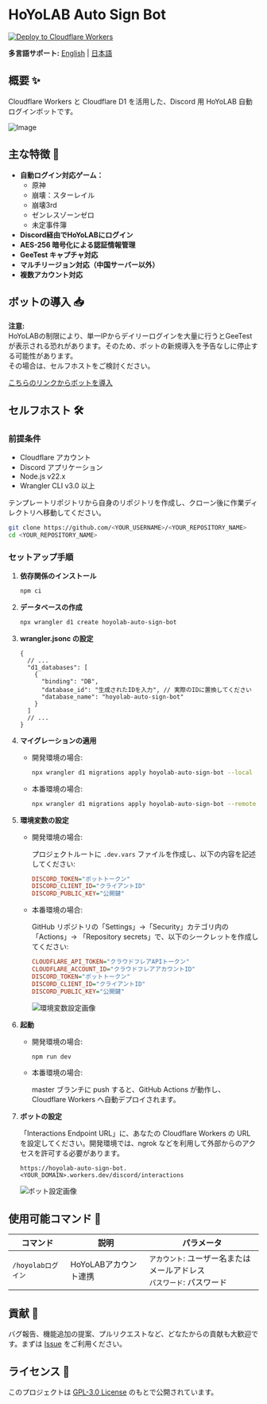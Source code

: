 # HoYoLAB Auto Sign Bot

[![Deploy to Cloudflare Workers](https://deploy.workers.cloudflare.com/button)](https://deploy.workers.cloudflare.com/?url=https://github.com/Lqm1/hoyolab-auto-sign-bot)

**多言語サポート:** [English](README.md) | [日本語](README_JA.md)

## 概要 ✨

Cloudflare Workers と Cloudflare D1 を活用した、Discord 用 HoYoLAB 自動ログインボットです。

![Image](https://github.com/user-attachments/assets/6de80b1b-6c3a-4b84-beab-9a0783704192)

## 主な特徴 🚀

- **自動ログイン対応ゲーム：**
  - 原神
  - 崩壊：スターレイル
  - 崩壊3rd
  - ゼンレスゾーンゼロ
  - 未定事件簿
- **Discord経由でHoYoLABにログイン**
- **AES-256 暗号化による認証情報管理**
- **GeeTest キャプチャ対応**
- **マルチリージョン対応（中国サーバー以外）**
- **複数アカウント対応**

## ボットの導入 📥

**注意:**  
HoYoLABの制限により、単一IPからデイリーログインを大量に行うとGeeTestが表示される恐れがあります。そのため、ボットの新規導入を予告なしに停止する可能性があります。  
その場合は、セルフホストをご検討ください。

[こちらのリンクからボットを導入](https://discord.com/oauth2/authorize?client_id=1346129900741984307)

## セルフホスト 🛠️

### 前提条件

- Cloudflare アカウント
- Discord アプリケーション
- Node.js v22.x
- Wrangler CLI v3.0 以上

テンプレートリポジトリから自身のリポジトリを作成し、クローン後に作業ディレクトリへ移動してください。

```bash
git clone https://github.com/<YOUR_USERNAME>/<YOUR_REPOSITORY_NAME>
cd <YOUR_REPOSITORY_NAME>
```

### セットアップ手順

1. **依存関係のインストール**

   ```bash
   npm ci
   ```

2. **データベースの作成**

   ```bash
   npx wrangler d1 create hoyolab-auto-sign-bot
   ```

3. **wrangler.jsonc の設定**

   ```jsonc
   {
     // ...
     "d1_databases": [
       {
         "binding": "DB",
         "database_id": "生成されたIDを入力", // 実際のIDに置換してください
         "database_name": "hoyolab-auto-sign-bot"
       }
     ]
     // ...
   }
   ```

4. **マイグレーションの適用**

   - 開発環境の場合:
     ```bash
     npx wrangler d1 migrations apply hoyolab-auto-sign-bot --local
     ```
   - 本番環境の場合:
     ```bash
     npx wrangler d1 migrations apply hoyolab-auto-sign-bot --remote
     ```

5. **環境変数の設定**

   - 開発環境の場合:

     プロジェクトルートに `.dev.vars` ファイルを作成し、以下の内容を記述してください:

     ```ini
     DISCORD_TOKEN="ボットトークン"
     DISCORD_CLIENT_ID="クライアントID"
     DISCORD_PUBLIC_KEY="公開鍵"
     ```

   - 本番環境の場合:

     GitHub リポジトリの「Settings」→「Security」カテゴリ内の「Actions」→  「Repository secrets」で、以下のシークレットを作成してください:

     ```ini
     CLOUDFLARE_API_TOKEN="クラウドフレアAPIトークン"
     CLOUDFLARE_ACCOUNT_ID="クラウドフレアアカウントID"
     DISCORD_TOKEN="ボットトークン"
     DISCORD_CLIENT_ID="クライアントID"
     DISCORD_PUBLIC_KEY="公開鍵"
     ```

     ![環境変数設定画像](https://github.com/user-attachments/assets/e12b72c8-48d1-4107-b8ea-e164b8ddd8a2)

7. **起動**

   - 開発環境の場合:
     ```bash
     npm run dev
     ```

   - 本番環境の場合:

     master ブランチに push すると、GitHub Actions が動作し、Cloudflare Workers へ自動デプロイされます。

9. **ボットの設定**

   「Interactions Endpoint URL」に、あなたの Cloudflare Workers の URL を設定してください。開発環境では、ngrok などを利用して外部からのアクセスを許可する必要があります。

   ```
   https://hoyolab-auto-sign-bot.<YOUR_DOMAIN>.workers.dev/discord/interactions
   ```

   ![ボット設定画像](https://github.com/user-attachments/assets/655ae2cb-6311-4a6b-9939-dd4f53aae011)

## 使用可能コマンド 🤖

| コマンド             | 説明                   | パラメータ                                                    |
|----------------------|------------------------|---------------------------------------------------------------|
| `/hoyolabログイン`   | HoYoLABアカウント連携  | `アカウント`: ユーザー名またはメールアドレス<br>`パスワード`: パスワード     |

## 貢献 🤝

バグ報告、機能追加の提案、プルリクエストなど、どなたからの貢献も大歓迎です。まずは [Issue](https://github.com/Lqm1/hoyolab-auto-sign-bot/issues) をご利用ください。

## ライセンス 📜

このプロジェクトは [GPL-3.0 License](https://www.gnu.org/licenses/gpl-3.0) のもとで公開されています。
